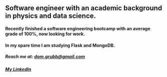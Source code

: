 ## Software engineer with an academic background in physics and data science.

#### Recently finished a software engineering bootcamp with an average grade of 100%, now looking for work.

#### In my spare time I am studying Flask and MongoDB.

##### Reach me at: dom.grubb@gmail.com
##### [My LinkedIn](https://www.linkedin.com/in/dominic-g-105409161/)

<!--
**domgrubb/domgrubb** is a ✨ _special_ ✨ repository because its `README.md` (this file) appears on your GitHub profile.

Here are some ideas to get you started:

- 🔭 I’m currently working on ...
- 🌱 I’m currently learning ...
- 👯 I’m looking to collaborate on ...
- 🤔 I’m looking for help with ...
- 💬 Ask me about ...
- 📫 How to reach me: ...
- 😄 Pronouns: ...
- ⚡ Fun fact: ...
-->
